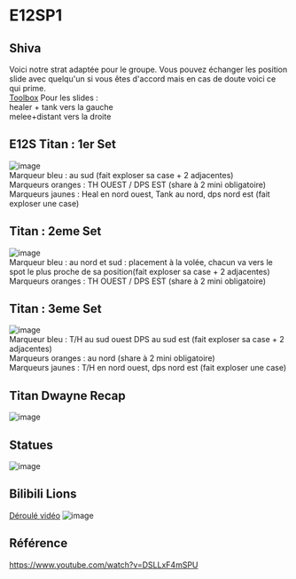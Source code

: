 # E12SP1

## Shiva  
Voici notre strat adaptée pour le groupe. Vous pouvez échanger les position slide avec quelqu'un si vous êtes d'accord mais en cas de doute voici ce qui prime.  
[Toolbox](https://ff14.toolboxgaming.space/?id=699433204524261&preview=1#1)
Pour les slides :  
healer + tank vers la gauche  
melee+distant vers la droite   

## E12S Titan  : 1er Set
![image](https://user-images.githubusercontent.com/106151129/170077459-30291acb-0cfe-4f59-9cef-785a5d36eaea.png)  
Marqueur bleu : au sud (fait exploser sa case + 2 adjacentes)  
Marqueurs oranges : TH OUEST /  DPS EST (share à 2 mini obligatoire)  
Marqueurs jaunes : Heal en nord ouest, Tank au nord, dps nord est  (fait exploser une case) 

## Titan  : 2eme Set
![image](https://user-images.githubusercontent.com/106151129/170077520-1d1610f3-17d6-40af-a156-f8bdbdffe925.png)  
Marqueur bleu : au nord et  sud : placement à la volée, chacun va vers le spot le plus proche de sa position(fait exploser sa case + 2 adjacentes)  
Marqueurs oranges : TH OUEST /  DPS EST (share à 2 mini obligatoire) 

## Titan  : 3eme Set
![image](https://user-images.githubusercontent.com/106151129/170077590-9ff411be-ae6a-4a77-bb0f-9e3ea287c8d9.png)  
Marqueur bleu : T/H au sud ouest DPS au sud est (fait exploser sa case + 2 adjacentes)  
Marqueurs oranges : au nord (share à 2 mini obligatoire)  
Marqueurs jaunes : T/H en nord ouest,  dps nord est  (fait exploser une case) 

## Titan Dwayne Recap
![image](https://user-images.githubusercontent.com/106151129/170077641-bf5864a2-436e-4d6a-aa54-127cf17c463a.png)


## Statues
![image](https://user-images.githubusercontent.com/106151129/170077703-0919573b-99c7-4576-b8ea-36237b84b0ff.png)


## Bilibili Lions
[Déroulé vidéo](https://www.youtube.com/watch?v=VDsheahgyIQ&t=0s)
![image](https://user-images.githubusercontent.com/106151129/170077756-8039afaa-010d-43e2-ae5c-56a67a4cc8b7.png)


## Référence
https://www.youtube.com/watch?v=DSLLxF4mSPU
